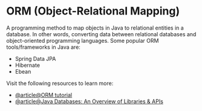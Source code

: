 # ORM (Object-Relational Mapping)

A programming method to map objects in Java to relational entities in a database. In other words, converting data between relational databases and object-oriented programming languages. Some popular ORM tools/frameworks in Java are:

- Spring Data JPA
- Hibernate
- Ebean

Visit the following resources to learn more:

- [@article@ORM tutorial](https://www.altexsoft.com/blog/object-relational-mapping/)
- [@article@Java Databases: An Overview of Libraries & APIs](https://www.marcobehler.com/guides/java-databases)

